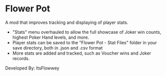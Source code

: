 # Flower Pot
A mod that improves tracking and displaying of player stats. 

- "Stats" menu overhauled to allow the full showcase of Joker win counts, highest Poker Hand levels, and more. 
- Player stats can be saved to the "Flower Pot - Stat Files" folder in your save directory, both in .json and .csv format
- More stats are added and tracked, such as Voucher wins and Joker records. 

Developed By: ItsFlowwey